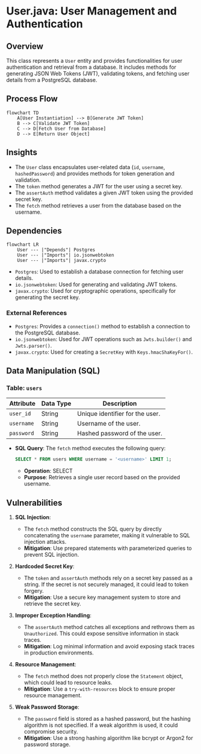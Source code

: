 # User.java: User Management and Authentication

## Overview

This class represents a `User` entity and provides functionalities for user authentication and retrieval from a database. It includes methods for generating JSON Web Tokens (JWT), validating tokens, and fetching user details from a PostgreSQL database.

## Process Flow

```mermaid
flowchart TD
    A[User Instantiation] --> B[Generate JWT Token]
    B --> C[Validate JWT Token]
    C --> D[Fetch User from Database]
    D --> E[Return User Object]
```

## Insights

- The `User` class encapsulates user-related data (`id`, `username`, `hashedPassword`) and provides methods for token generation and validation.
- The `token` method generates a JWT for the user using a secret key.
- The `assertAuth` method validates a given JWT token using the provided secret key.
- The `fetch` method retrieves a user from the database based on the username.

## Dependencies

```mermaid
flowchart LR
    User --- |"Depends"| Postgres
    User --- |"Imports"| io.jsonwebtoken
    User --- |"Imports"| javax.crypto
```

- `Postgres`: Used to establish a database connection for fetching user details.
- `io.jsonwebtoken`: Used for generating and validating JWT tokens.
- `javax.crypto`: Used for cryptographic operations, specifically for generating the secret key.

### External References

- `Postgres`: Provides a `connection()` method to establish a connection to the PostgreSQL database.
- `io.jsonwebtoken`: Used for JWT operations such as `Jwts.builder()` and `Jwts.parser()`.
- `javax.crypto`: Used for creating a `SecretKey` with `Keys.hmacShaKeyFor()`.

## Data Manipulation (SQL)

### Table: `users`

| Attribute   | Data Type | Description                          |
|-------------|-----------|--------------------------------------|
| `user_id`   | String    | Unique identifier for the user.     |
| `username`  | String    | Username of the user.               |
| `password`  | String    | Hashed password of the user.        |

- **SQL Query**: The `fetch` method executes the following query:
  ```sql
  SELECT * FROM users WHERE username = '<username>' LIMIT 1;
  ```
  - **Operation**: SELECT
  - **Purpose**: Retrieves a single user record based on the provided username.

## Vulnerabilities

1. **SQL Injection**:
   - The `fetch` method constructs the SQL query by directly concatenating the `username` parameter, making it vulnerable to SQL injection attacks.
   - **Mitigation**: Use prepared statements with parameterized queries to prevent SQL injection.

2. **Hardcoded Secret Key**:
   - The `token` and `assertAuth` methods rely on a secret key passed as a string. If the secret is not securely managed, it could lead to token forgery.
   - **Mitigation**: Use a secure key management system to store and retrieve the secret key.

3. **Improper Exception Handling**:
   - The `assertAuth` method catches all exceptions and rethrows them as `Unauthorized`. This could expose sensitive information in stack traces.
   - **Mitigation**: Log minimal information and avoid exposing stack traces in production environments.

4. **Resource Management**:
   - The `fetch` method does not properly close the `Statement` object, which could lead to resource leaks.
   - **Mitigation**: Use a `try-with-resources` block to ensure proper resource management.

5. **Weak Password Storage**:
   - The `password` field is stored as a hashed password, but the hashing algorithm is not specified. If a weak algorithm is used, it could compromise security.
   - **Mitigation**: Use a strong hashing algorithm like bcrypt or Argon2 for password storage.

